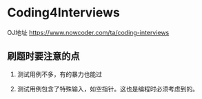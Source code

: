 # Coding4Interviews

OJ地址 https://www.nowcoder.com/ta/coding-interviews

## 刷题时要注意的点

1) 测试用例不多，有的暴力也能过

2) 测试用例包含了特殊输入，如空指针。这也是编程时必须考虑到的。


